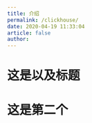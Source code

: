 ```yaml
---
title: 介绍
permalink: /clickhouse/
date: 2020-04-19 11:33:04
article: false
author:
---
```

# 这是以及标题

# 这是第二个
